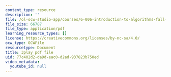 ```yaml
---
content_type: resource
description: ''
file: /ol-ocw-studio-app/courses/6-006-introduction-to-algorithms-fall-2011/77c402d2da9deac0d2ad937823b750ed_AfSk24UTFS8.pdf
file_size: 66787
file_type: application/pdf
learning_resource_types: []
license: https://creativecommons.org/licenses/by-nc-sa/4.0/
ocw_type: OCWFile
resourcetype: Document
title: 3play pdf file
uid: 77c402d2-da9d-eac0-d2ad-937823b750ed
video_metadata:
  youtube_id: null
---
```


